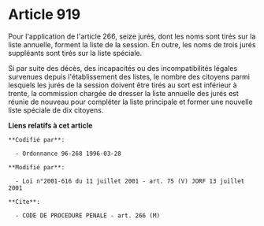 # Article 919

Pour l'application de l'article 266, seize jurés, dont les noms sont tirés sur la liste annuelle, forment la liste de la
session. En outre, les noms de trois jurés suppléants sont tirés sur la liste spéciale.

Si par suite des décès, des incapacités ou des incompatibilités légales survenues depuis l'établissement des listes, le
nombre des citoyens parmi lesquels les jurés de la session doivent être tirés au sort est inférieur à trente, la commission
chargée de dresser la liste annuelle des jurés est réunie de nouveau pour compléter la liste principale et former une
nouvelle liste spéciale de dix citoyens.

**Liens relatifs à cet article**

	**Codifié par**:

	  - Ordonnance 96-268 1996-03-28

	**Modifié par**:

	  - Loi n°2001-616 du 11 juillet 2001 - art. 75 (V) JORF 13 juillet 2001

	**Cite**:

	  - CODE DE PROCEDURE PENALE - art. 266 (M)

